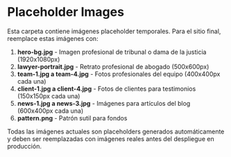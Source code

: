 # Placeholder Images

Esta carpeta contiene imágenes placeholder temporales. Para el sitio final, reemplace estas imágenes con:

1. **hero-bg.jpg** - Imagen profesional de tribunal o dama de la justicia (1920x1080px)
2. **lawyer-portrait.jpg** - Retrato profesional de abogado (500x600px)
3. **team-1.jpg a team-4.jpg** - Fotos profesionales del equipo (400x400px cada una)
4. **client-1.jpg a client-4.jpg** - Fotos de clientes para testimonios (150x150px cada una)
5. **news-1.jpg a news-3.jpg** - Imágenes para artículos del blog (600x400px cada una)
6. **pattern.png** - Patrón sutil para fondos

Todas las imágenes actuales son placeholders generados automáticamente y deben ser reemplazadas con imágenes reales antes del despliegue en producción.
